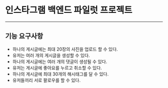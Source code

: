 # 인스타그램 백엔드 파일럿 프로젝트

---

## 기능 요구사항
- 하나의 게시글에는 최대 20장의 사진을 업로드 할 수 있다.
- 유저는 여러 개의 게시글을 생성할 수 있다.
- 하나의 게시글에는 여러 개의 댓글이 생성될 수 있다.
- 유저는 게시글에 좋아요를 누르고 취소할 수 있다.
- 하나의 게시글에 최대 30개의 해시태그를 달 수 있다.
- 유저들끼리 서로 팔로우를 할 수 있다.
